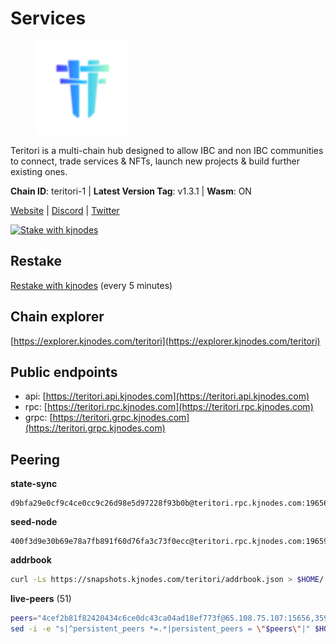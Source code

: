 # Services

<figure><img src="https://raw.githubusercontent.com/kj89/cosmos-images/main/logos/teritori.png" width="150" alt=""><figcaption></figcaption></figure>

Teritori is a multi-chain hub designed to allow IBC and non IBC communities  to connect, trade services & NFTs, launch new projects & build further existing ones.

**Chain ID**: teritori-1 | **Latest Version Tag**: v1.3.1 | **Wasm**: ON

[Website](https://teritori.com) | [Discord](https://discord.gg/teritori) | [Twitter](https://twitter.com/TeritoriNetwork)

[![Stake with kjnodes](https://i.ibb.co/cr44Q8j/button-stake-with-kjnodes.png)](https://restake.app/teritori/torivaloper184ln03hkpt75uhrrr26f66kvcqvf4yn4nc2xjm)

## Restake

[Restake with kjnodes](https://restake.app/teritori/torivaloper184ln03hkpt75uhrrr26f66kvcqvf4yn4nc2xjm) (every 5 minutes)
## Chain explorer
[https://explorer.kjnodes.com/teritori](https://explorer.kjnodes.com/teritori)

## Public endpoints

* api: [https://teritori.api.kjnodes.com](https://teritori.api.kjnodes.com)
* rpc: [https://teritori.rpc.kjnodes.com](https://teritori.rpc.kjnodes.com)
* grpc: [https://teritori.grpc.kjnodes.com](https://teritori.grpc.kjnodes.com)

## Peering

**state-sync**

```text
d9bfa29e0cf9c4ce0cc9c26d98e5d97228f93b0b@teritori.rpc.kjnodes.com:19656
```

**seed-node**

```text
400f3d9e30b69e78a7fb891f60d76fa3c73f0ecc@teritori.rpc.kjnodes.com:19659
```

**addrbook**
```bash
curl -Ls https://snapshots.kjnodes.com/teritori/addrbook.json > $HOME/.teritorid/config/addrbook.json
```

**live-peers** (51)
```bash
peers="4cef2b81f82420434c6ce0dc43ca04ad18ef773f@65.108.75.107:15656,3594b73f909a9c4b87cfe6a361ef8b2b51124dd5@65.109.69.59:15956,c670830fdf60374f008fa4a4eb851deddcdaef5b@65.109.88.107:46656,412afea7f33f6f91c85f8d149eff81acb6624bb3@195.201.63.87:42656,406fc7fe86ba396cb7fc8616c546f21a1d3c51cd@89.58.57.158:26656,c6f9573f0b5b7f986ec121e584465f2c6cd53de3@51.159.0.207:36656,35de81a10ed992e427e6eb1d0d9ec3622d0f37fe@193.70.47.90:15956,920f32f409bbb18b641cdc9513545e2e016c2c62@142.132.203.60:26656,41caa4106f68977e3a5123e56f57934a2d34a1c1@185.16.38.210:27166,ebc272824924ea1a27ea3183dd0b9ba713494f83@95.214.52.139:27166,28e699a203996117d5b66fe0ed686a608d8d8c3a@95.211.196.113:26656,0e189bbc6db606a14950a0e59641b798a255c3c8@65.109.37.154:3000,e1b058e5cfa2b836ddaa496b10911da62dcf182e@138.201.8.248:26656,526d8c7c44f59be9a39d7463c576b68c0db23174@65.108.234.23:15956,46b7ae20e3cc4264076a91c3601f3894a021a80d@65.108.6.45:36656,c12c1ed98ab1f24266980c1f05ed0ca8812ca7aa@95.217.192.230:16656,856c165de82fbd0489df9ec6ffaa0958c620e073@198.244.179.127:26656,12101148702a99298a971b310286e64bc7bb6135@65.109.23.182:38026,722b63e6c65628b929f22013dcbcde980210cb44@176.9.127.54:26656,e3374c3d25a36f06662fa150043e5e6529d11570@88.198.32.17:31656,e726816f42831689eab9378d5d577f1d06d25716@176.9.188.21:26656,63c28f10976800fd783930067d3d3a4eef358b28@173.215.85.171:20070,b212d5740b2e11e54f56b072dc13b6134650cfb5@134.65.192.81:26656,2b4f46e601fb4ede2a0c98976337e3afdaa50dac@65.108.238.102:15956,ec4126b26336cd61b335345df4ff2a3fbb79338a@65.109.92.240:20026,6085c32b26fb1baa4b16b426f5d56f2fff81cfc7@135.181.165.246:26656,75d41a5ab4f826b7ba468a6c4912dbd8f4541428@65.108.200.142:26646,4b04b3d164dc6dd5bb555a7a106a8d314f30516f@65.21.136.170:53656,ed747c9e39fc04fdbc7ab5fc4a4a7f7a298ee329@96.73.27.73:26656,0b27217386756577e1eadf00c4169dc8f041e522@51.210.7.219:26656,3178ac8fffd269325500c95679d58d5e8ec61746@198.244.213.94:22956,47a2d6c1c16f68b1c78bb9d11ef265fc961ebe00@65.108.106.172:27656,106490318e51355bc6d72e7941a0080f8b8256b9@185.16.39.14:26656,82ebb17ddac20928fb8107201dad9f5aea7f9132@198.244.200.3:26656,8ac41af54dfd91c41de71cde222a55670f2f405d@141.95.65.73:15956,c124ce0b508e8b9ed1c5b6957f362225659b5343@169.155.168.57:26656,a57b53a46e6f473b42a6db6e0c0f216b1611efcb@65.108.240.52:26656,571084dbc97e895d11f748fccdcd1a098d8f169a@15.235.115.156:10002,78815c81331c114cd508dae3a012f0d3e5e2b966@185.119.118.117:3000,14fa46dbadd79647ebf3e5bc82326d2debc5fd52@51.159.138.231:26656,11f78b7959eb7454ed6ec2bd77a3f45491463fc8@162.19.89.8:10756,669470aba9778ccccd07127115dcdc30e141d7ae@65.108.232.248:33656,8e1e342208f400bb10677617d4f08b31a3b48877@138.201.61.159:26656,48980875839186e08e12ebf0d9a2803b45206833@65.109.92.241:38026,1e08fefb7e8851490d40e804df76d1ac33cb1f0a@38.146.3.175:15956,b336b83d9bab0b8cf96a3833efcbc196fab63fdd@212.95.51.215:36656,89757803f40da51678451735445ad40d5b15e059@134.65.192.221:26656,d9bfa29e0cf9c4ce0cc9c26d98e5d97228f93b0b@65.109.88.38:19656,5a98d637a16b16bf425a4a785c9d11a7d1e5b8a0@65.21.131.215:26736,ad347ea1ec920d12ccda2341348bcc89687739ef@88.99.164.158:38026,d956d6180e96c62315a777b1a3ed8f1ebf873e80@38.242.232.202:29656"
sed -i -e "s|^persistent_peers *=.*|persistent_peers = \"$peers\"|" $HOME/.teritorid/config/config.toml
```
